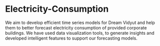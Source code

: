 # Electricity-Consumption
We aim to develop efficient time series models for Dream Vidyut and help them to better forecast electricity consumption of provided corporate buildings. We have used data visualization tools, to generate insights and developed intelligent features to support our forecasting models.

